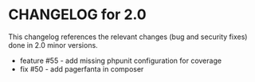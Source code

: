CHANGELOG for 2.0
=================

This changelog references the relevant changes (bug and security fixes) done
in 2.0 minor versions.

 - feature #55 - add missing phpunit configuration for coverage
 - fix #50 - add pagerfanta in composer

